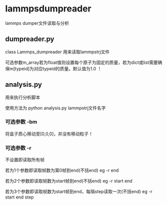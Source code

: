 # lammpsdumpreader
lammps dumper文件读取与分析
## dumpreader.py 
class Lammps_dumpreader 用来读取lammpstrj文件 

可选参数m_array若为float值则设置每个原子为固定的质量，若为dict或list需要确保m[typeid]为对应typeid的质量。默认值为1.0 ！
## analysis.py
用来执行分析脚本

使用方法为 python analysis.py lammpstrj文件名字

### 可选参数 -bm 
将盒子质心移动至[0,0,0]，并没有移动粒子！
### 可选参数 -r 
不设置即读取所有帧

若为1个参数即读取帧数为第0帧到end(不括end) eg -r end

若为2个参数即读取帧数为start帧到end(不括end) eg -r start end

若为3个参数即读取帧数为start帧到end，每隔step读取一次(不括end) eg -r start end step
